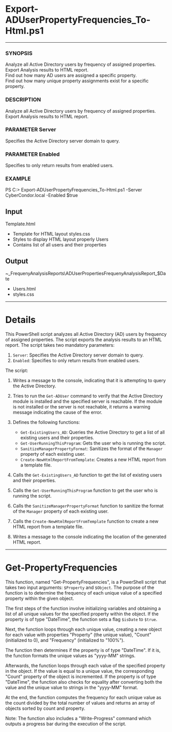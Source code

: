 # Export-ADUserPropertyFrequencies_To-Html.ps1

---

### SYNOPSIS
Analyze all Active Directory users by frequency of assigned properties. <br>
Export Analysis results to HTML report. <br>
Find out how many AD users are assigned a specific property. <br>
Find out how many unique property assignments exist for a specific property.

### DESCRIPTION
Analyze all Active Directory users by frequency of assigned properties. <br>
Export Analysis results to HTML report.

### PARAMETER Server
Specifies the Active Directory server domain to query.

### PARAMETER Enabled
Specifies to only return results from enabled users.

### EXAMPLE
PS C:\> Export-ADUserPropertyFrequencies_To-Html.ps1 -Server CyberCondor.local -Enabled $true

## Input
Template.html
- Template for HTML layout 
styles.css
- Styles to display HTML layout properly
Users
- Contains list of all users and their properties

## Output
~\_FrequenyAnalysisReports\ADUserPropertiesFrequenyAnalysisReport_$Date
- Users.html
- styles.css

---

# Details

This PowerShell script analyzes all Active Directory (AD) users by frequency of assigned properties. The script exports the analysis results to an HTML report. The script takes two mandatory parameters:

1.  `Server`: Specifies the Active Directory server domain to query.
2.  `Enabled`: Specifies to only return results from enabled users.

The script:

1.  Writes a message to the console, indicating that it is attempting to query the Active Directory.
    
2.  Tries to run the `Get-ADUser` command to verify that the Active Directory module is installed and the specified server is reachable. If the module is not installed or the server is not reachable, it returns a warning message indicating the cause of the error.
    
3.  Defines the following functions:
    
    -   `Get-ExistingUsers_AD`: Queries the Active Directory to get a list of all existing users and their properties.
    -   `Get-UserRunningThisProgram`: Gets the user who is running the script.
    -   `SanitizeManagerPropertyFormat`: Sanitizes the format of the `Manager` property of each existing user.
    -   `Create-NewHtmlReportFromTemplate`: Creates a new HTML report from a template file.
4.  Calls the `Get-ExistingUsers_AD` function to get the list of existing users and their properties.
    
5.  Calls the `Get-UserRunningThisProgram` function to get the user who is running the script.
    
6.  Calls the `SanitizeManagerPropertyFormat` function to sanitize the format of the `Manager` property of each existing user.
    
7.  Calls the `Create-NewHtmlReportFromTemplate` function to create a new HTML report from a template file.
    
8.  Writes a message to the console indicating the location of the generated HTML report.

---

# Get-PropertyFrequencies

This function, named "Get-PropertyFrequencies", is a PowerShell script that takes two input arguments: `$Property` and `$Object`. The purpose of the function is to determine the frequency of each unique value of a specified property within the given object.

The first steps of the function involve initializing variables and obtaining a list of all unique values for the specified property within the object. If the property is of type "DateTime", the function sets a flag `$isDate` to `$true`.

Next, the function loops through each unique value, creating a new object for each value with properties "Property" (the unique value), "Count" (initialized to 0), and "Frequency" (initialized to "100%").

The function then determines if the property is of type "DateTime". If it is, the function formats the unique values as "yyyy-MM" strings.

Afterwards, the function loops through each value of the specified property in the object. If the value is equal to a unique value, the corresponding "Count" property of the object is incremented. If the property is of type "DateTime", the function also checks for equality after converting both the value and the unique value to strings in the "yyyy-MM" format.

At the end, the function computes the frequency for each unique value as the count divided by the total number of values and returns an array of objects sorted by count and property.

Note: The function also includes a "Write-Progress" command which outputs a progress bar during the execution of the script.
